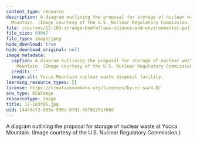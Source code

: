 ```yaml
---
content_type: resource
description: A diagram outlining the proposal for storage of nuclear waste at Yucca
  Mountain. (Image courtesy of the U.S. Nuclear Regulatory Commission.)
file: /courses/12-103-strange-bedfellows-science-and-environmental-policy-fall-2005/1447def2583a590a07d143f02251760d_12-103f05.jpg
file_size: 93947
file_type: image/jpeg
hide_download: true
hide_download_original: null
image_metadata:
  caption: A diagram outlining the proposal for storage of nuclear waste at Yucca
    Mountain. (Image courtesy of the U.S. Nuclear Regulatory Commission.)
  credit: ''
  image-alt: Yucca Mountain nuclear waste disposal facility.
learning_resource_types: []
license: https://creativecommons.org/licenses/by-nc-sa/4.0/
ocw_type: OCWImage
resourcetype: Image
title: 12-103f05.jpg
uid: 1447def2-583a-590a-07d1-43f02251760d
---
```

A diagram outlining the proposal for storage of nuclear waste at Yucca Mountain. (Image courtesy of the U.S. Nuclear Regulatory Commission.)